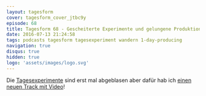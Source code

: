 ```yaml
---
layout: tagesform
cover: tagesform_cover_jtbc9y
episode: 68
title: Tagesform 68 - Gescheiterte Experimente und gelungene Produktionen
date: 2016-07-13 21:24:58
tags: podcasts tagesform tagesexperiment wandern 1-day-producing
navigation: true
disqus: true
hidden: true
logo: 'assets/images/logo.svg'
---
```


Die [Tagesexperimente](http://hannesdiem.de/tag/tagesexperiment/) sind erst mal abgeblasen
aber dafür hab ich [einen neuen Track mit Video](/wandern/)!
